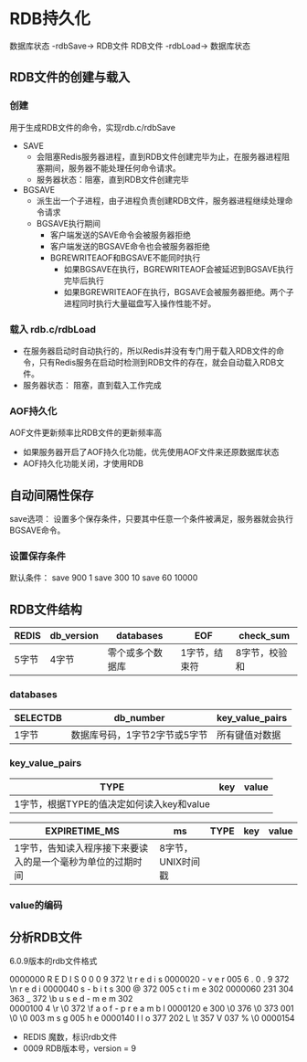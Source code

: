 # RDB持久化

数据库状态 -rdbSave-> RDB文件
RDB文件 -rdbLoad-> 数据库状态

## RDB文件的创建与载入

### 创建

用于生成RDB文件的命令，实现rdb.c/rdbSave

- SAVE
  - 会阻塞Redis服务器进程，直到RDB文件创建完毕为止，在服务器进程阻塞期间，服务器不能处理任何命令请求。
  - 服务器状态：阻塞，直到RDB文件创建完毕
- BGSAVE
  - 派生出一个子进程，由子进程负责创建RDB文件，服务器进程继续处理命令请求
  - BGSAVE执行期间
    - 客户端发送的SAVE命令会被服务器拒绝
    - 客户端发送的BGSAVE命令也会被服务器拒绝
    - BGREWRITEAOF和BGSAVE不能同时执行
      - 如果BGSAVE在执行，BGREWRITEAOF会被延迟到BGSAVE执行完毕后执行
      - 如果BGREWRITEAOF在执行，BGSAVE会被服务器拒绝。两个子进程同时执行大量磁盘写入操作性能不好。

### 载入 rdb.c/rdbLoad

- 在服务器启动时自动执行的，所以Redis并没有专门用于载入RDB文件的命令，只有Redis服务在启动时检测到RDB文件的存在，就会自动载入RDB文件。
- 服务器状态： 阻塞，直到载入工作完成

### AOF持久化

AOF文件更新频率比RDB文件的更新频率高

- 如果服务器开启了AOF持久化功能，优先使用AOF文件来还原数据库状态
- AOF持久化功能关闭，才使用RDB

## 自动间隔性保存

save选项： 设置多个保存条件，只要其中任意一个条件被满足，服务器就会执行BGSAVE命令。

### 设置保存条件

默认条件： save 900 1 save 300 10 save 60 10000

## RDB文件结构

| REDIS | db_version | databases | EOF | check_sum |
|----|----|----|----|----|
| 5字节 | 4字节 | 零个或多个数据库 | 1字节，结束符 | 8字节，校验和 |

### databases

| SELECTDB | db_number | key_value_pairs |
|----|----|----|
|1字节|数据库号码，1字节2字节或5字节|所有键值对数据|

### key_value_pairs

|TYPE|key|value|
|----|----|----|
|1字节，根据TYPE的值决定如何读入key和value|||

|EXPIRETIME_MS|ms|TYPE|key|value|
|----|----|----|----|----|
|1字节，告知读入程序接下来要读入的是一个毫秒为单位的过期时间|8字节，UNIX时间戳|||

### value的编码

## 分析RDB文件

6.0.9版本的rdb文件格式

0000000   R   E   D   I   S   0   0   0   9 372  \t   r   e   d   i   s
0000020   -   v   e   r 005   6   .   0   .   9 372  \n   r   e   d   i
0000040   s   -   b   i   t   s 300   @ 372 005   c   t   i   m   e 302
0000060 231 304 363   _ 372  \b   u   s   e   d   -   m   e   m 302    
0000100   4  \r  \0 372  \f   a   o   f   -   p   r   e   a   m   b   l
0000120   e 300  \0 376  \0 373 001  \0  \0 003   m   s   g 005   h   e
0000140   l   l   o 377 202   L  \t 357   V 037   %  \0
0000154

- REDIS 魔数，标识rdb文件
- 0009 RDB版本号，version = 9
